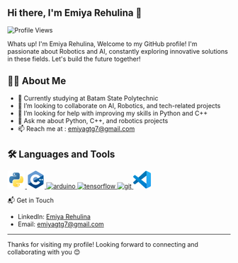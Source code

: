 ## Hi there, I'm Emiya Rehulina  👋

![Profile Views](https://komarev.com/ghpvc/?username=MiyTies&style=flat-square&color=brightgreen)

Whats up! I'm Emiya Rehulina, Welcome to my GitHub profile! I'm passionate about Robotics and AI, constantly exploring innovative solutions in these fields. Let's build the future together!

## 👨‍💻 About Me 

- 🌱 Currently studying at Batam State Polytechnic 
- 👯 I’m looking to collaborate on AI, Robotics, and tech-related projects
- 🤔 I’m looking for help with improving my skills in Python and C++ 
- 💬 Ask me about Python, C++, and robotics projects
- 📫 Reach me at : emiyagtg7@gmail.com

## 🛠 Languages and Tools

<p align="left">
    <a href="https://www.python.org" target="_blank" rel="noreferrer"> 
        <img src="https://raw.githubusercontent.com/devicons/devicon/master/icons/python/python-original.svg" alt="python" width="40" height="40"/> 
    </a> 
    <a href="https://www.cplusplus.com/" target="_blank" rel="noreferrer"> 
        <img src="https://raw.githubusercontent.com/devicons/devicon/master/icons/cplusplus/cplusplus-original.svg" alt="cplusplus" width="40" height="40"/> 
    </a> 
    <a href="https://www.arduino.cc/" target="_blank" rel="noreferrer"> 
        <img src="https://cdn.worldvectorlogo.com/logos/arduino-1.svg" alt="arduino" width="40" height="40"/> 
    </a>
    <a href="https://www.tensorflow.org" target="_blank" rel="noreferrer"> 
        <img src="https://www.vectorlogo.zone/logos/tensorflow/tensorflow-icon.svg" alt="tensorflow" width="40" height="40"/> 
    </a>
    <a href="https://git-scm.com/" target="_blank" rel="noreferrer"> 
        <img src="https://www.vectorlogo.zone/logos/git-scm/git-scm-icon.svg" alt="git" width="40" height="40"/> 
    </a> 
    <a href="https://code.visualstudio.com/" target="_blank" rel="noreferrer"> 
        <img src="https://raw.githubusercontent.com/devicons/devicon/master/icons/vscode/vscode-original.svg" alt="vscode" width="40" height="40"/> 
    </a>
</p

## 📬 Get in Touch

- LinkedIn: [Emiya Rehulina](https://www.linkedin.com/in/emiyaginting/)
- Email: [emiyagtg7@gmail.com](mailto:emiyagtg7@gmail.com)

---

Thanks for visiting my profile! Looking forward to connecting and collaborating with you 😊

